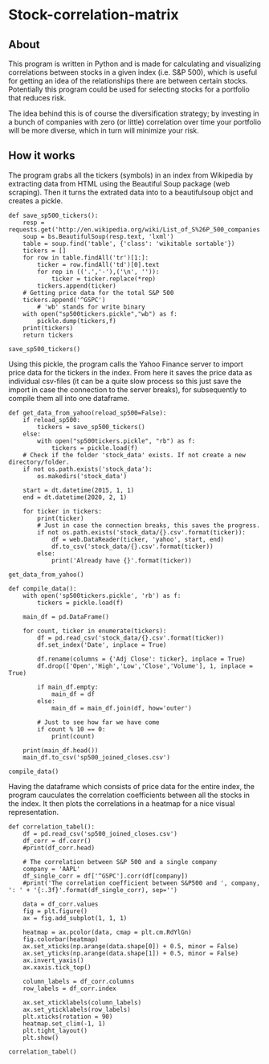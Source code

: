 # Stock-correlation-matrix

## About
This program is written in Python and is made for calculating and visualizing correlations between stocks in a given index (i.e. S&P 500), which is useful for getting an idea of the relationships there are between certain stocks. Potentially this program could be used for selecting stocks for a portfolio that reduces risk. 

The idea behind this is of course the diversification strategy; by investing in a bunch of companies with zero (or little) correlation over time your portfolio will be more diverse, which in turn will minimize your risk. 

## How it works
The program grabs all the tickers (symbols) in an index from Wikipedia by extracting data from HTML using the Beautiful Soup package (web scraping). Then it turns the extrated data into to a beautifulsoup objct and creates a pickle.
```
def save_sp500_tickers():
    resp = requests.get('http://en.wikipedia.org/wiki/List_of_S%26P_500_companies')
    soup = bs.BeautifulSoup(resp.text, 'lxml')
    table = soup.find('table', {'class': 'wikitable sortable'})
    tickers = []
    for row in table.findAll('tr')[1:]:
        ticker = row.findAll('td')[0].text
        for rep in (('.','-'),('\n', '')):
            ticker = ticker.replace(*rep)
        tickers.append(ticker)
    # Getting price data for the total S&P 500
    tickers.append('^GSPC')
        # 'wb' stands for write binary
    with open("sp500tickers.pickle","wb") as f:
        pickle.dump(tickers,f)
    print(tickers)
    return tickers

save_sp500_tickers()
```
Using this pickle, the program calls the Yahoo Finance server to import price data for the tickers in the index. From here it saves the price data as individual csv-files (it can be a quite slow process so this just save the import in case the connection to the server breaks), for subsequently to compile them all into one dataframe. 
```
def get_data_from_yahoo(reload_sp500=False):
    if reload_sp500:
        tickers = save_sp500_tickers()
    else:
        with open("sp500tickers.pickle", "rb") as f:
            tickers = pickle.load(f)
    # Check if the folder 'stock_data' exists. If not create a new directory/folder.
    if not os.path.exists('stock_data'):
        os.makedirs('stock_data')

    start = dt.datetime(2015, 1, 1)
    end = dt.datetime(2020, 2, 1)

    for ticker in tickers:
        print(ticker)
        # Just in case the connection breaks, this saves the progress.
        if not os.path.exists('stock_data/{}.csv'.format(ticker)):
            df = web.DataReader(ticker, 'yahoo', start, end)
            df.to_csv('stock_data/{}.csv'.format(ticker))
        else:
            print('Already have {}'.format(ticker))

get_data_from_yahoo()

def compile_data():
    with open('sp500tickers.pickle', 'rb') as f:
        tickers = pickle.load(f)

    main_df = pd.DataFrame()

    for count, ticker in enumerate(tickers):
        df = pd.read_csv('stock_data/{}.csv'.format(ticker))
        df.set_index('Date', inplace = True)

        df.rename(columns = {'Adj Close': ticker}, inplace = True)
        df.drop(['Open','High','Low','Close','Volume'], 1, inplace = True)

        if main_df.empty:
            main_df = df
        else:
            main_df = main_df.join(df, how='outer')

        # Just to see how far we have come
        if count % 10 == 0:
            print(count)

    print(main_df.head())
    main_df.to_csv('sp500_joined_closes.csv')

compile_data()
```
Having the dataframe which consists of price data for the entire index, the program cauculates the correlation coefficients between all the stocks in the index. It then plots the correlations in a heatmap for a nice visual representation. 
```
def correlation_tabel():
    df = pd.read_csv('sp500_joined_closes.csv')
    df_corr = df.corr()
    #print(df_corr.head)

    # The correlation between S&P 500 and a single company
    company = 'AAPL'
    df_single_corr = df['^GSPC'].corr(df[company])
    #print('The correlation coefficient between S&P500 and ', company, ': ' + '{:.3f}'.format(df_single_corr), sep='')

    data = df_corr.values
    fig = plt.figure()
    ax = fig.add_subplot(1, 1, 1)

    heatmap = ax.pcolor(data, cmap = plt.cm.RdYlGn)
    fig.colorbar(heatmap)
    ax.set_xticks(np.arange(data.shape[0]) + 0.5, minor = False)
    ax.set_yticks(np.arange(data.shape[1]) + 0.5, minor = False)
    ax.invert_yaxis()
    ax.xaxis.tick_top()

    column_labels = df_corr.columns
    row_labels = df_corr.index

    ax.set_xticklabels(column_labels)
    ax.set_yticklabels(row_labels)
    plt.xticks(rotation = 90)
    heatmap.set_clim(-1, 1)
    plt.tight_layout()
    plt.show()

correlation_tabel()
```

